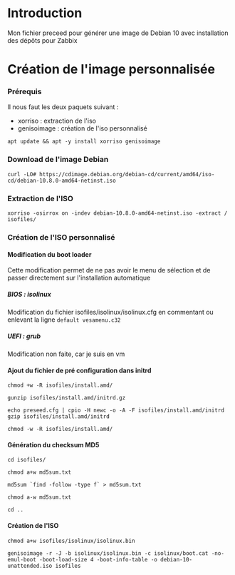 # **Introduction**

Mon fichier preceed pour générer une image de Debian 10 avec installation des dépôts pour Zabbix

# Création de l'image personnalisée

### Prérequis

Il nous faut les deux paquets suivant :

* xorriso : extraction de l'iso
* genisoimage : création de l'iso personnalisé

```
apt update && apt -y install xorriso genisoimage
```

### Download de l'image Debian

```
curl -LO# https://cdimage.debian.org/debian-cd/current/amd64/iso-cd/debian-10.8.0-amd64-netinst.iso
```

### Extraction de l'ISO

```
xorriso -osirrox on -indev debian-10.8.0-amd64-netinst.iso -extract / isofiles/
```

### Création de l'ISO personnalisé

#### Modification du boot loader

Cette modification permet de ne pas avoir le menu de sélection et de passer directement sur l'installation automatique

##### BIOS : isolinux

Modification du fichier isofiles/isolinux/isolinux.cfg en commentant ou enlevant la ligne `default vesamenu.c32`

##### UEFI : grub

Modification non faite, car je suis en vm

#### Ajout du fichier de pré configuration dans initrd

```
chmod +w -R isofiles/install.amd/
```

```
gunzip isofiles/install.amd/initrd.gz
```

```
echo preseed.cfg | cpio -H newc -o -A -F isofiles/install.amd/initrd gzip isofiles/install.amd/initrd
```

```
chmod -w -R isofiles/install.amd/
```

#### Génération du checksum MD5

```
cd isofiles/
```

```
chmod a+w md5sum.txt
```

```
md5sum `find -follow -type f` > md5sum.txt
```

```
chmod a-w md5sum.txt
```

```
cd ..
```

#### Création de l'ISO

```
chmod a+w isofiles/isolinux/isolinux.bin
```

```
genisoimage -r -J -b isolinux/isolinux.bin -c isolinux/boot.cat -no-emul-boot -boot-load-size 4 -boot-info-table -o debian-10-unattended.iso isofiles
```

 

 